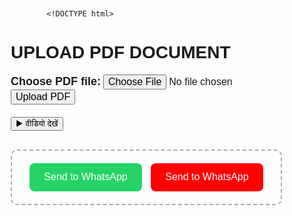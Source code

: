             <!DOCTYPE html>
<html lang="en">
<head>
  <meta charset="UTF-8" />
  <meta name="viewport" content="width=device-width, initial-scale=1.0"/>
  <title>PDF Upload Form</title>
  <style>
    body {
      font-family: Arial, sans-serif;
      margin: 20px;
    }

    #videoButton {
      background-color: black;
      color: white;
      border: none;
      padding: 10px 20px;
      border-radius: 8px;
      cursor: pointer;
      font-size: 16px;
    }
    #videoButton:hover { background-color: #333; }

    .photo-section {
      margin-top: 30px;
      padding: 15px;
      border: 2px dashed #aaa;
      border-radius: 10px;
      max-width: 400px;
      text-align: center;
    }

    .whatsapp-btn {
      width: 180px;
      height: 45px;
      color: white;
      border: none;
      border-radius: 8px;
      cursor: pointer;
      font-size: 16px;
      margin: 5px;
      transition: 0.3s;
    }

    #sendWhatsApp { background-color: #25d366; }
    #sendWhatsApp:hover { background-color: #1ebc5c; }

    #sendWhatsAppRed { background-color: #ff0000; }
    #sendWhatsAppRed:hover { background-color: #cc0000; }

    .error-message { color: red; margin-top: 10px; }
  </style>
</head>
<body>

  <h1>UPLOAD PDF DOCUMENT</h1>

  <form id="pdfUploadForm">
    <div>
      <label for="pdfFile" style="font-size:18px;"><b>Choose PDF file:</b></label>
      <input type="file" id="pdfFile" name="pdfFile" accept="application/pdf, image/*, video/*" style="font-size:16px;">
      <button type="button" onclick="uploadFile()" style="font-size:16px;">Upload PDF</button>
    </div>
    <div class="error-message" id="fileError"></div>
  </form>

  <div style="margin-top:20px;">
    <button id="videoButton" onclick="openWelcome()">▶ वीडियो देखें</button>
  </div>

  <div class="photo-section">
    <button id="sendWhatsApp" class="whatsapp-btn" onclick="sendToWhatsAppGreen()">Send to WhatsApp</button>
    <button id="sendWhatsAppRed" class="whatsapp-btn" onclick="sendToWhatsAppRed()">Send to WhatsApp</button>
  </div>

  <script>
    let uploadedFile = null;
    let uploadedURL = "";

    function uploadFile() {
      const fileInput = document.getElementById('pdfFile');
      const file = fileInput.files[0];
      const error = document.getElementById('fileError');
      error.textContent = "";

      if (!file) {
        error.textContent = "⚠ कृपया एक फ़ाइल चुनें।";
        return;
      }

      uploadedFile = file;
      uploadedURL = URL.createObjectURL(file);
      alert("✅ " + file.name + " upload complete!");
    }

    function openWelcome() {
      if (!uploadedFile) {
        alert("⚠ पहले कोई फ़ाइल अपलोड करें!");
        return;
      }

      const fileType = uploadedFile.type;
      let fileDisplay = "";

      if (fileType.includes("image")) {
        fileDisplay = `<img src="${uploadedURL}" alt="Uploaded Image" style="max-width:80%; border-radius:10px; margin-top:20px;">`;
      } else if (fileType.includes("video")) {
        fileDisplay = `<video src="${uploadedURL}" controls style="max-width:80%; border-radius:10px; margin-top:20px;"></video>`;
      } else if (fileType.includes("pdf")) {
        fileDisplay = `<iframe src="${uploadedURL}" width="80%" height="500px" style="border:2px solid #00ffff; border-radius:10px; margin-top:20px;"></iframe>`;
      } else {
        fileDisplay = `<p>📁 Uploaded File: <b>${uploadedFile.name}</b></p>`;
      }

      const newWindow = window.open('', '_blank');
      newWindow.uploadedFileBlob = uploadedFile;

      newWindow.document.write(`
        <!DOCTYPE html>
        <html lang="en">
        <head>
          <meta charset="UTF-8"/>
          <meta name="viewport" content="width=device-width, initial-scale=1.0"/>
          <title>Welcome</title>
          <style>
            body {
              display: flex;
              flex-direction: column;
              justify-content: center;
              align-items: center;
              min-height: 100vh;
              background: radial-gradient(circle, #000000 60%, #1a1a1a);
              color: white;
              font-family: Arial, sans-serif;
              position: relative;
            }
            .red-btn {
              background-color: red;
              color: white;
              border: none;
              padding: 12px 24px;
              border-radius: 8px;
              font-size: 18px;
              cursor: pointer;
              font-weight: bold;
              position: absolute;
              top: 20px;
              right: 20px;
              box-shadow: 0 0 10px #ff0000;
            }
            .red-btn:hover { background-color: darkred; }

            h1 {
              font-size: 50px;
              text-align: center;
              text-shadow: 0 0 15px #00ffff, 0 0 25px #00ffff;
              letter-spacing: 3px;
              animation: glow 2s ease-in-out infinite alternate;
              margin-bottom: 20px;
              margin-top: 80px;
            }
            @keyframes glow {
              from { text-shadow: 0 0 10px #00ffff, 0 0 20px #00ffff; }
              to { text-shadow: 0 0 25px #00ffff, 0 0 40px #00ffff; }
            }

            .btn-container {
              display: flex;
              justify-content: center;
              gap: 20px;
              margin-top: 20px;
            }

            .action-btn {
              background-color: #00ffff;
              color: black;
              padding: 12px 24px;
              border-radius: 8px;
              border: none;
              font-size: 18px;
              cursor: pointer;
              width: 180px;
              font-weight: bold;
              transition: 0.3s;
            }
            .action-btn:hover {
              background-color: black;
              color: #00ffff;
              border: 2px solid #00ffff;
              box-shadow: 0 0 15px #00ffff;
            }

            button.close-btn {
              margin-top: 25px;
              background-color: black;
              color: white;
              border: 2px solid #00ffff;
              padding: 10px 20px;
              border-radius: 8px;
              cursor: pointer;
              font-size: 16px;
            }
            button.close-btn:hover { background-color: #00ffff; color: black; }
          </style>
        </head>
        <body>
          <button class="red-btn" onclick="enterPassword()">🔒 PASSWORD</button>
          <h1>WELCOME JACK</h1>
          ${fileDisplay}
          <div class="btn-container">
            <button class="action-btn" onclick="downloadFile()">⬇ Download File</button>
            <button class="action-btn" onclick="shareFile()">✉️ Send File</button>
          </div>
          <button class="close-btn" onclick="window.close()">⬅ Back</button>

          <script>
            const uploadedFileBlob = window.opener.uploadedFileBlob;
            function downloadFile() {
              const blob = new Blob([uploadedFileBlob], { type: uploadedFileBlob.type });
              const link = document.createElement('a');
              link.href = URL.createObjectURL(blob);
              link.download = uploadedFileBlob.name;
              link.click();
            }

            function shareFile() {
              if (navigator.share) {
                navigator.share({
                  title: 'Shared File',
                  text: 'मैंने एक फ़ाइल शेयर की है:',
                  files: [uploadedFileBlob]
                }).catch(console.error);
              } else {
                alert('⚠ आपका ब्राउज़र share फीचर सपोर्ट नहीं करता।');
              }
            }

            function enterPassword() {
              const pass = prompt('🔐 कृपया पासवर्ड दर्ज करें:');
              if (pass === 'jack7005') {
                const win = window.open('', '_blank');
                win.document.write(\`
                  <!DOCTYPE html>
                  <html lang="en">
                  <head>
                    <meta charset="UTF-8"/>
                    <meta name="viewport" content="width=device-width, initial-scale=1.0"/>
                    <title>WELCOME CCI</title>
                    <style>
                      body {
                        display: flex;
                        align-items: center;
                        justify-content: center;
                        height: 100vh;
                        background: black;
                        color: #00ffff;
                        font-family: Arial, sans-serif;
                      }
                      h1 {
                        font-size: 70px;
                        letter-spacing: 6px;
                        text-shadow: 0 0 25px #00ffff, 0 0 50px #00ffff;
                        animation: glow 2s infinite alternate;
                      }
                      @keyframes glow {
                        from { text-shadow: 0 0 10px #00ffff; }
                        to { text-shadow: 0 0 40px #00ffff; }
                      }
                    </style>
                  </head>
                  <body>
                    <h1>WELCOME CCI</h1>
                  </body>
                  </html>
                \`);
                win.document.close();
              } else if (pass) {
                alert('❌ गलत पासवर्ड!');
              }
            }
          <\/script>
        </body>
        </html>
      `);
    }

    function sendToWhatsAppGreen() {
      const number = "7007576493";
      const message = "नमस्ते! मैंने एक फ़ाइल अपलोड की है।";
      const url = `https://wa.me/${number}?text=${encodeURIComponent(message)}`;
      window.open(url, "_blank");
    }

    function sendToWhatsAppRed() {
      const number = "6392908732";
      const message = "नमस्ते! मैंने एक फ़ाइल अपलोड की है।";
      const url = `https://wa.me/${number}?text=${encodeURIComponent(message)}`;
      window.open(url, "_blank");
    }
  </script>
</body>
</html>
